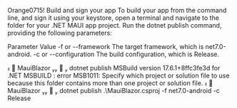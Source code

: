 ﻿Orange0715!
Build and sign your app
To build your app from the command line, and sign it using your keystore, open a terminal and navigate to 
the folder for your .NET MAUI app project. Run the dotnet publish command, providing the following parameters:

Parameter	Value
-f or --framework	The target framework, which is net7.0-android.
-c or --configuration	The build configuration, which is Release.

  MauiBlazor    dotnet publish
MSBuild version 17.6.1+8ffc3fe3d for .NET
MSBUILD : error MSB1011: Specify which project or solution file to use because this folder contains more than one project or solution file.
  MauiBlazor    dotnet publish .\MauiBlazor.csproj -f net7.0-android -c Release
